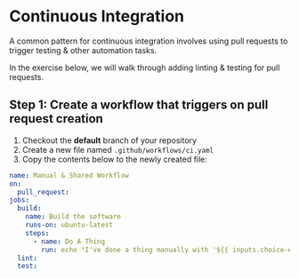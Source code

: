 # Continuous Integration
A common pattern for continuous integration involves using pull requests to trigger testing & other automation tasks.

In the exercise below, we will walk through adding linting & testing for pull requests.

## Step 1: Create a workflow that triggers on pull request creation
1. Checkout the __default__ branch of your repository
2. Create a new file named `.github/workflows/ci.yaml`
3. Copy the contents below to the newly created file:

```yaml
name: Manual & Shared Workflow
on:
  pull_request:
jobs:
  build:
    name: Build the software
    runs-on: ubuntu-latest
    steps:
      - name: Do A Thing
        run: echo "I've done a thing manually with '${{ inputs.choice-example }}' and '${{ inputs.string-example }}'!"
  lint:
  test:
```